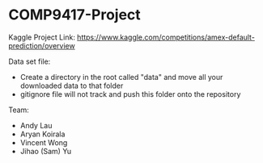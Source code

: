 # COMP9417-Project

Kaggle Project Link: https://www.kaggle.com/competitions/amex-default-prediction/overview

Data set file: 
- Create a directory in the root called "data" and move all your downloaded data to that folder
- gitignore file will not track and push this folder onto the repository

Team:
- Andy Lau
- Aryan Koirala
- Vincent Wong
- Jihao (Sam) Yu
